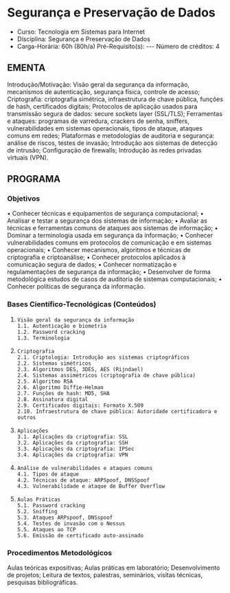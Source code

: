 # Segurança e Preservação de Dados 

* Curso: Tecnologia em Sistemas para Internet
* Disciplina: Segurança e Preservação de Dados                                         
* Carga-Horária: 60h (80h/a)
    Pré-Requisito(s): ---                                                                  Número de créditos: 4

## EMENTA

Introdução/Motivação: Visão geral da segurança da informação, mecanismos de autenticação, segurança física, controle de
acesso; Criptografia: criptografia simétrica, infraestrutura de chave pública, funções de hash, certificados digitais; Protocolos
de aplicação usados para transmissão segura de dados: secure sockets layer (SSL/TLS); Ferramentas e ataques: programas de
varredura, crackers de senha, sniffers, vulnerabilidades em sistemas operacionais, tipos de ataque, ataques comuns em
redes; Plataformas e metodologias de auditoria e segurança: análise de riscos, testes de invasão; Introdução aos sistemas de
detecção de intrusão; Configuração de firewalls; Introdução às redes privadas virtuais (VPN).

## PROGRAMA
### Objetivos

•      Conhecer técnicas e equipamentos de segurança computacional;
•      Analisar e testar a segurança dos sistemas de informação;
•      Avaliar as técnicas e ferramentas comuns de ataques aos sistemas de informação;
•      Dominar a terminologia usada em segurança da informação;
•      Conhecer vulnerabilidades comuns em protocolos de comunicação e em sistemas operacionais;
•      Conhecer mecanismos, algoritmos e técnicas de criptografia e criptoanálise;
•      Conhecer protocolos aplicados à comunicação segura de dados;
•      Conhecer normatização e regulamentações de segurança da informação;
•      Desenvolver de forma metodológica estudos de casos de auditoria de sistemas computacionais;
•      Conhecer políticas de segurança da informação.
### Bases Científico-Tecnológicas (Conteúdos)

1.     Visão geral da segurança da informação
       1.1. Autenticação e biometria
       1.2. Password cracking
       1.3. Terminologia
2.     Criptografia
       2.1. Criptologia: Introdução aos sistemas criptográficos
       2.2. Sistemas simétricos
       2.3. Algoritmos DES, 3DES, AES (Rijndael)
       2.4. Sistemas assimétricos (criptografia de chave pública)
       2.5. Algoritmo RSA
       2.6. Algoritmo Diffie-Helman
       2.7. Funções de hash: MD5, SHA
       2.8. Assinatura digital
       2.9. Certificados digitais: Formato X.509
       2.10. Infraestrutura de chave pública: Autoridade certificadora e outros
3.     Aplicações
       3.1. Aplicações da criptografia: SSL
       3.2. Aplicações da criptografia: SSH
       3.3. Aplicações da criptografia: IPSec
       3.4. Aplicações da criptografia: VPN
4.     Análise de vulnerabilidades e ataques comuns
       4.1. Tipos de ataque
       4.2. Técnicas de ataque: ARPSpoof, DNSSpoof
       4.3. Vulnerabilidade e ataque de Buffer Overflow
5.     Aulas Práticas
       5.1. Password cracking
       5.2. Sniffing
       5.3. Ataques ARPspoof, DNSspoof
       5.4. Testes de invasão com o Nessus
       5.5. Ataques ao TCP
       5.6. Emissão de certificado auto-assinado

### Procedimentos Metodológicos

Aulas teóricas expositivas; Aulas práticas em laboratório; Desenvolvimento de projetos; Leitura de textos, palestras,
seminários, visitas técnicas, pesquisas bibliográficas.